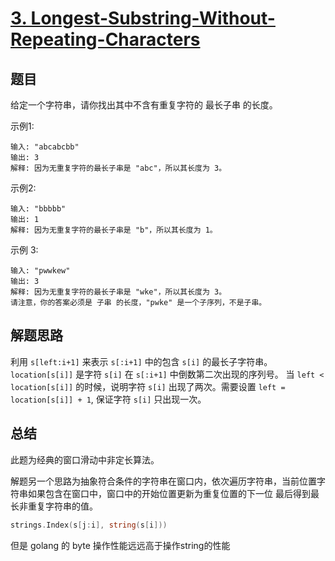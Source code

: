# [3. Longest-Substring-Without-Repeating-Characters](https://leetcode-cn.com/problems/longest-substring-without-repeating-characters/)

## 题目

给定一个字符串，请你找出其中不含有重复字符的 最长子串 的长度。

示例1:

```
输入: "abcabcbb"
输出: 3 
解释: 因为无重复字符的最长子串是 "abc"，所以其长度为 3。
```

示例2:

```
输入: "bbbbb"
输出: 1
解释: 因为无重复字符的最长子串是 "b"，所以其长度为 1。
```


示例 3:

```
输入: "pwwkew"
输出: 3
解释: 因为无重复字符的最长子串是 "wke"，所以其长度为 3。
请注意，你的答案必须是 子串 的长度，"pwke" 是一个子序列，不是子串。
```


## 解题思路

利用 `s[left:i+1]` 来表示 `s[:i+1]` 中的包含 `s[i]` 的最长子字符串。 `location[s[i]]` 是字符 `s[i]` 在 `s[:i+1]` 中倒数第二次出现的序列号。 当 `left < location[s[i]]` 的时候，说明字符 `s[i]` 出现了两次。需要设置 `left = location[s[i]] + 1`, 保证字符 `s[i]` 只出现一次。


## 总结

此题为经典的窗口滑动中非定长算法。

解题另一个思路为抽象符合条件的字符串在窗口内，依次遍历字符串，当前位置字符串如果包含在窗口中，窗口中的开始位置更新为重复位置的下一位 最后得到最长非重复字符串的值。

```go
strings.Index(s[j:i], string(s[i]))
```


但是 golang 的 byte 操作性能远远高于操作string的性能



